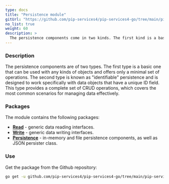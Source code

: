 ```yaml
---
type: docs
title: "Persistence module"
gitUrl: "https://github.com/pip-services4/pip-services4-go/tree/main/pip-services4-persistence-go"
no_list: true
weight: 60
description: > 
  The persistence components come in two kinds. The first kind is a basic persistence that can work with any object types and provides only minimal set of operations. The second kind is called “identifieable” persistence and works with “identifable” data objects, i.e. objects that have unique ID field. The identifiable persistence provides a full set or CRUD operations that covers most common cases.
---
```


### Description
The persistence components are of two types. The first type is a basic one that can be used with any kinds of objects and offers only a minimal set of operations. The second type is known as "identifiable" persistence and is designed to work specifically with data objects that have a unique ID field. This type provides a complete set of CRUD operations, which covers the most common scenarios for managing data effectively.

### Packages

The module contains the following packages:

- [**Read**](read) - generic data reading interfaces.
- [**Write**](write) - generic data writing interfaces.
- [**Persistence**](persistence) - in-memory and file persistence components, as well as JSON persister class.


### Use
Get the package from the Github repository:
```bash
go get -u github.com/pip-services4/pip-services4-go/tree/main/pip-services4-persistence-go@latest
```
